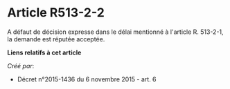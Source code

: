 # Article R513-2-2

A défaut de décision expresse dans le délai mentionné à l'article R. 513-2-1, la demande est réputée acceptée.

**Liens relatifs à cet article**

_Créé par_:

  - Décret n°2015-1436 du 6 novembre 2015 - art. 6
